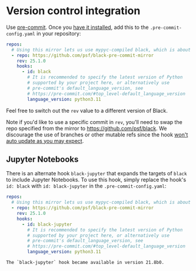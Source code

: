 # Version control integration

Use [pre-commit](https://pre-commit.com/). Once you
[have it installed](https://pre-commit.com/#install), add this to the
`.pre-commit-config.yaml` in your repository:

```yaml
repos:
  # Using this mirror lets us use mypyc-compiled black, which is about 2x faster
  - repo: https://github.com/psf/black-pre-commit-mirror
    rev: 25.1.0
    hooks:
      - id: black
        # It is recommended to specify the latest version of Python
        # supported by your project here, or alternatively use
        # pre-commit's default_language_version, see
        # https://pre-commit.com/#top_level-default_language_version
        language_version: python3.11
```

Feel free to switch out the `rev` value to a different version of Black.

Note if you'd like to use a specific commit in `rev`, you'll need to swap the repo
specified from the mirror to https://github.com/psf/black. We discourage the use of
branches or other mutable refs since the hook [won't auto update as you may
expect][pre-commit-mutable-rev].

## Jupyter Notebooks

There is an alternate hook `black-jupyter` that expands the targets of `black` to
include Jupyter Notebooks. To use this hook, simply replace the hook's `id: black` with
`id: black-jupyter` in the `.pre-commit-config.yaml`:

```yaml
repos:
  # Using this mirror lets us use mypyc-compiled black, which is about 2x faster
  - repo: https://github.com/psf/black-pre-commit-mirror
    rev: 25.1.0
    hooks:
      - id: black-jupyter
        # It is recommended to specify the latest version of Python
        # supported by your project here, or alternatively use
        # pre-commit's default_language_version, see
        # https://pre-commit.com/#top_level-default_language_version
        language_version: python3.11
```

```{note}
The `black-jupyter` hook became available in version 21.8b0.
```

[pre-commit-mutable-rev]:
  https://pre-commit.com/#using-the-latest-version-for-a-repository
                                                                                                                                                                                                                                                                          